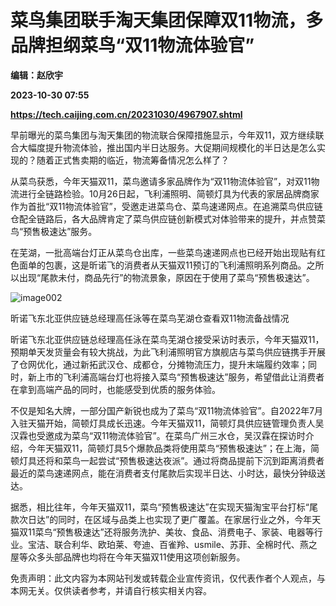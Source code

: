 # 菜鸟集团联手淘天集团保障双11物流，多品牌担纲菜鸟“双11物流体验官”
**编辑：赵欣宇**

**2023-10-30 07:55**

**https://tech.caijing.com.cn/20231030/4967907.shtml**

早前曝光的菜鸟集团与淘天集团的物流联合保障措施显示，今年双11，双方继续联合大幅度提升物流体验，推出国内半日达服务。大促期间规模化的半日达是怎么实现的？随着正式售卖期的临近，物流筹备情况怎么样了？

从菜鸟获悉，今年天猫双11，菜鸟邀请多家品牌作为“双11物流体验官”，对双11物流进行全链路检验。10月26日起，飞利浦照明、简顿灯具为代表的家居品牌商家作为首批“双11物流体验官”，受邀走进菜鸟仓、菜鸟速递网点。在追溯菜鸟供应链仓配全链路后，各大品牌肯定了菜鸟供应链创新模式对体验带来的提升，并点赞菜鸟“预售极速达”服务。

在芜湖，一批高端台灯正从菜鸟仓出库，一些菜鸟速递网点也已经开始出现贴有红色面单的包裹，这是昕诺飞的消费者从天猫双11预订的飞利浦照明系列商品。之所以出现“尾款未付，商品先行”的物流景象，原因在于使用了菜鸟“预售极速达”。

![image002](https://img3.caijing.com.cn/2023/1030/1698651725311.jpg)

昕诺飞东北亚供应链总经理高任泳等在菜鸟芜湖仓查看双11物流备战情况

昕诺飞东北亚供应链总经理高任泳在菜鸟芜湖仓接受采访时表示，今年天猫双11，预期单天发货量会有较大挑战，为此飞利浦照明官方旗舰店与菜鸟供应链携手开展了仓网优化，通过新拓武汉仓、成都仓，分摊物流压力，提升末端履约效率；同时，新上市的飞利浦高端台灯也将接入菜鸟“预售极速达”服务，希望借此让消费者在拿到高端产品的同时，也能感受到优质的服务体验。

不仅是知名大牌，一部分国产新锐也成为了菜鸟“双11物流体验官”。自2022年7月入驻天猫开始，简顿灯具成长迅速。今年天猫双11，简顿灯具供应链管理负责人吴汉霖也受邀成为菜鸟“双11物流体验官”。在菜鸟广州三水仓，吴汉霖在探访时介绍，今年天猫双11，简顿灯具5个爆款品类将使用菜鸟“预售极速达”；在上海，简顿灯具还将和菜鸟一起尝试“预售极速达夜派”。通过将商品提前下沉到距离消费者最近的菜鸟速递网点，能在消费者支付尾款后实现半日达、小时达，最快分钟级送达。

据悉，相比往年，今年天猫双11，菜鸟“预售极速达”在实现天猫淘宝平台打标“尾款次日达”的同时，在区域与品类上也实现了更广覆盖。在家居行业之外，今年天猫双11菜鸟“预售极速达”还将服务洗护、美妆、食品、消费电子、家装、电器等行业。宝洁、联合利华、欧珀莱、夸迪、百雀羚、usmile、苏菲、全棉时代、燕之屋等众多头部品牌也均将在今年天猫双11使用这项创新服务。

免责声明：此文内容为本网站刊发或转载企业宣传资讯，仅代表作者个人观点，与本网无关。仅供读者参考，并请自行核实相关内容。